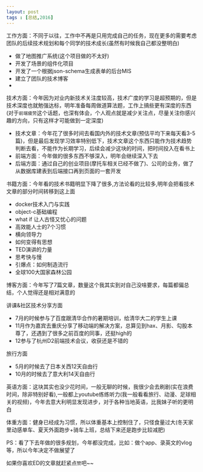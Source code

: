 ```yaml
---
layout: post
tags : [总结,2016]
---
```


工作方面：不同于以往，工作中不再是只用完成自己的任务，现在更多的需要考虑团队的后续技术规划和每个同学的技术成长(虽然有时候我自己都没整明白)

* 做了地图推广系统(这个项目做的不太好)
* 开发了场景的组件化项目
* 开发了一个根据json-schema生成表单的后台MIS
* 建立了团队的技术博客
* 

技术方面：今年因为对业内新技术关注度较高，技术广度的学习是超预期的，但是技术深度也就勉强达标，明年准备每周做道算法题，工作上搞些更有深度的东西(对于`前端疲劳`这个话题，也深有体会，个人观点就是减少关注点，尽量关注你感兴趣的方向，只有这样才可能做到一定深度)

* 技术文章：今年花了很多时间去看国内外的技术文章(预估平均下来每天看3-5篇)，但是最后发现学习效率特别低下，技术文章这个东西只能作为技术趋势判断去看，不能作为长期学习，后续会减少这块的时间，把时间投入在看书上
* 前端方面：今年做的很多东西不够深入，明年会继续深入下去
* 后端方面：通过自己的创业项目(摩托车相关已经不做了)、公司的业务，做了从数据库建表到后端接口再到页面的一套开发


书籍方面：今年看的技术书籍明显下降了很多,方法论看的比较多,明年会把看技术文章的部分时间转移到这上面
* docker技术入门与实践
* object-c基础编程
* what if 让人古怪又忧心的问题
* 高效能人士的7个习惯
* 横向领导力
* 如何变得有思想
* TED演讲的力量
* 思考快与慢
* 引爆点：如何制造流行
* 全球100大国家森林公园

博客方面：今年写了7篇文章，数量这个我其实到对自己没啥要求，每篇都偏总结，个人觉得还是相对满意的

讲课&社区技术分享方面
* 7月的时候参与了百度跟清华合作的暑期培训，给清华大二的学生上课
* 11月作为嘉宾去重庆分享了移动端的解决方案，总算见到hax、月影、勾股本尊了，还遇到了很多之前百度的同事，还挺high的
* 12参与了杭州D2前端技术会议，收获还是不错的

旅行方面
* 5月的时候去了日本关西12天自由行
* 10月的时候去了意大利14天自由行

英语方面：这块其实也没少花时间，一般无聊的时候，我很少会去刷剧(实在浪费时间，除非特别好看),一般都上youtube练练听力(我一般看看旅行、动漫、足球相关的视频)，今年去意大利明显发现进步，对于各种当地英语，比我妹子听的更明白

体重方面：健身已经成为习惯，所以体重基本上控制住了，只怪食量过大(冬天家里动感单车、夏天外面跑步+骑车上班，总结下来还是跑步比较减肥)


PS：看了下去年做的很多规划，今年都没完成，比如：做个app、录英文的vlog等，所以今年决定不做展望了

如果你喜欢ED的文章就赶紧点`赞`吧~~


